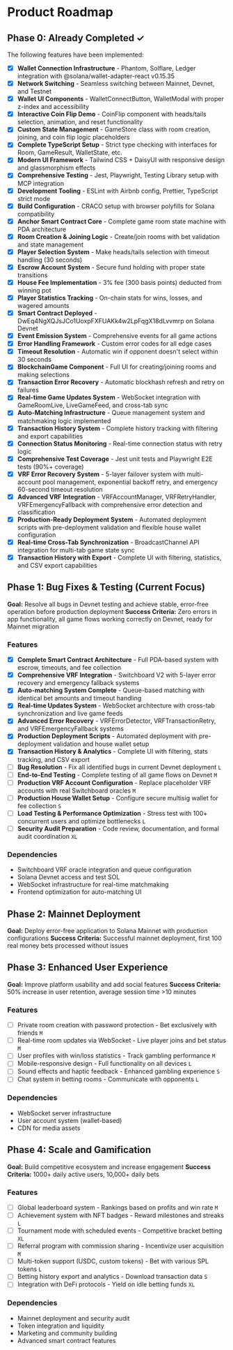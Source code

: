 # Product Roadmap

## Phase 0: Already Completed ✓

The following features have been implemented:

- [x] **Wallet Connection Infrastructure** - Phantom, Solflare, Ledger integration with @solana/wallet-adapter-react v0.15.35
- [x] **Network Switching** - Seamless switching between Mainnet, Devnet, and Testnet
- [x] **Wallet UI Components** - WalletConnectButton, WalletModal with proper z-index and accessibility
- [x] **Interactive Coin Flip Demo** - CoinFlip component with heads/tails selection, animation, and reset functionality
- [x] **Custom State Management** - GameStore class with room creation, joining, and coin flip logic placeholders
- [x] **Complete TypeScript Setup** - Strict type checking with interfaces for Room, GameResult, WalletState, etc.
- [x] **Modern UI Framework** - Tailwind CSS + DaisyUI with responsive design and glassmorphism effects
- [x] **Comprehensive Testing** - Jest, Playwright, Testing Library setup with MCP integration
- [x] **Development Tooling** - ESLint with Airbnb config, Prettier, TypeScript strict mode
- [x] **Build Configuration** - CRACO setup with browser polyfills for Solana compatibility
- [x] **Anchor Smart Contract Core** - Complete game room state machine with PDA architecture
- [x] **Room Creation & Joining Logic** - Create/join rooms with bet validation and state management
- [x] **Player Selection System** - Make heads/tails selection with timeout handling (30 seconds)
- [x] **Escrow Account System** - Secure fund holding with proper state transitions
- [x] **House Fee Implementation** - 3% fee (300 basis points) deducted from winning pot
- [x] **Player Statistics Tracking** - On-chain stats for wins, losses, and wagered amounts
- [x] **Smart Contract Deployed** - DwEq4NgXQJsJCo1UoxpFXFUAKk4w2LpFqgX18dLvvmrp on Solana Devnet
- [x] **Event Emission System** - Comprehensive events for all game actions
- [x] **Error Handling Framework** - Custom error codes for all edge cases
- [x] **Timeout Resolution** - Automatic win if opponent doesn't select within 30 seconds
- [x] **BlockchainGame Component** - Full UI for creating/joining rooms and making selections
- [x] **Transaction Error Recovery** - Automatic blockhash refresh and retry on failures
- [x] **Real-time Game Updates System** - WebSocket integration with GameRoomLive, LiveGameFeed, and cross-tab sync
- [x] **Auto-Matching Infrastructure** - Queue management system and matchmaking logic implemented
- [x] **Transaction History System** - Complete history tracking with filtering and export capabilities
- [x] **Connection Status Monitoring** - Real-time connection status with retry logic
- [x] **Comprehensive Test Coverage** - Jest unit tests and Playwright E2E tests (90%+ coverage)
- [x] **VRF Error Recovery System** - 5-layer failover system with multi-account pool management, exponential backoff retry, and emergency 60-second timeout resolution
- [x] **Advanced VRF Integration** - VRFAccountManager, VRFRetryHandler, VRFEmergencyFallback with comprehensive error detection and classification
- [x] **Production-Ready Deployment System** - Automated deployment scripts with pre-deployment validation and flexible house wallet configuration
- [x] **Real-time Cross-Tab Synchronization** - BroadcastChannel API integration for multi-tab game state sync
- [x] **Transaction History with Export** - Complete UI with filtering, statistics, and CSV export capabilities

## Phase 1: Bug Fixes & Testing (Current Focus)

**Goal:** Resolve all bugs in Devnet testing and achieve stable, error-free operation before production deployment
**Success Criteria:** Zero errors in app functionality, all game flows working correctly on Devnet, ready for Mainnet migration

### Features

- [x] **Complete Smart Contract Architecture** - Full PDA-based system with escrow, timeouts, and fee collection
- [x] **Comprehensive VRF Integration** - Switchboard V2 with 5-layer error recovery and emergency fallback systems
- [x] **Auto-matching System Complete** - Queue-based matching with identical bet amounts and timeout handling
- [x] **Real-time Updates System** - WebSocket architecture with cross-tab synchronization and live game feeds
- [x] **Advanced Error Recovery** - VRFErrorDetector, VRFTransactionRetry, and VRFEmergencyFallback systems
- [x] **Production Deployment Scripts** - Automated deployment with pre-deployment validation and house wallet setup
- [x] **Transaction History & Analytics** - Complete UI with filtering, stats tracking, and CSV export
- [ ] **Bug Resolution** - Fix all identified bugs in current Devnet deployment `L`
- [ ] **End-to-End Testing** - Complete testing of all game flows on Devnet `M`
- [ ] **Production VRF Account Configuration** - Replace placeholder VRF accounts with real Switchboard oracles `M`
- [ ] **Production House Wallet Setup** - Configure secure multisig wallet for fee collection `S`
- [ ] **Load Testing & Performance Optimization** - Stress test with 100+ concurrent users and optimize bottlenecks `L`
- [ ] **Security Audit Preparation** - Code review, documentation, and formal audit coordination `XL`

### Dependencies

- Switchboard VRF oracle integration and queue configuration
- Solana Devnet access and test SOL
- WebSocket infrastructure for real-time matchmaking
- Frontend optimization for auto-matching UI

## Phase 2: Mainnet Deployment

**Goal:** Deploy error-free application to Solana Mainnet with production configurations
**Success Criteria:** Successful mainnet deployment, first 100 real money bets processed without issues

## Phase 3: Enhanced User Experience

**Goal:** Improve platform usability and add social features
**Success Criteria:** 50% increase in user retention, average session time >10 minutes

### Features

- [ ] Private room creation with password protection - Bet exclusively with friends `M`
- [ ] Real-time room updates via WebSocket - Live player joins and bet status `M`
- [ ] User profiles with win/loss statistics - Track gambling performance `M`
- [ ] Mobile-responsive design - Full functionality on all devices `L`
- [ ] Sound effects and haptic feedback - Enhanced gambling experience `S`
- [ ] Chat system in betting rooms - Communicate with opponents `L`

### Dependencies

- WebSocket server infrastructure
- User account system (wallet-based)
- CDN for media assets

## Phase 4: Scale and Gamification

**Goal:** Build competitive ecosystem and increase engagement
**Success Criteria:** 1000+ daily active users, 10,000+ daily bets

### Features

- [ ] Global leaderboard system - Rankings based on profits and win rate `M`
- [ ] Achievement system with NFT badges - Reward milestones and streaks `L`
- [ ] Tournament mode with scheduled events - Competitive bracket betting `XL`
- [ ] Referral program with commission sharing - Incentivize user acquisition `M`
- [ ] Multi-token support (USDC, custom tokens) - Bet with various SPL tokens `L`
- [ ] Betting history export and analytics - Download transaction data `S`
- [ ] Integration with DeFi protocols - Yield on idle betting funds `XL`

### Dependencies

- Mainnet deployment and security audit
- Token integration and liquidity
- Marketing and community building
- Advanced smart contract features